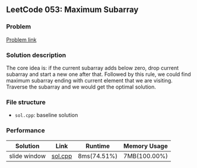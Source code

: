## LeetCode 053: Maximum Subarray

### Problem

[Problem link](https://leetcode-cn.com/problems/maximum-subarray/)

### Solution description

The core idea is: if the current subarray adds below zero, drop current subarray and start a new one after that. Followed by this rule, we could find maximum subarray ending with current element that we are visiting. Traverse the subarray and we would get the optimal solution.

### File structure

 - `sol.cpp`: baseline solution

### Performance

| Solution             | Link         | Runtime | Memory Usage |
| ------------------------ | ------- | ------------ | ------------ |
| slide window | [sol.cpp](sol.cpp) | 8ms(74.51%) | 7MB(100.00%) |

